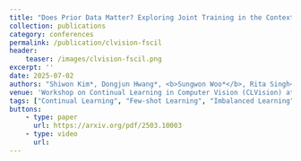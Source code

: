 ```yaml
---
title: "Does Prior Data Matter? Exploring Joint Training in the Context of Few-Shot Class-Incremental Learning"
collection: publications
category: conferences
permalink: /publication/clvision-fscil
header:
    teaser: /images/clvision-fscil.png
excerpt: ''
date: 2025-07-02
authors: "Shiwon Kim*, Dongjun Hwang*, <b>Sungwon Woo*</b>, Rita Singh<sup>+</sup> <b>(co-first author)</b>"
venue: 'Workshop on Continual Learning in Computer Vision (CLVision) at ICCV 2025'
tags: ["Continual Learning", "Few-shot Learning", "Imbalanced Learning"]
buttons:
    - type: paper
      url: https://arxiv.org/pdf/2503.10003
    - type: video
      url:
---
```

